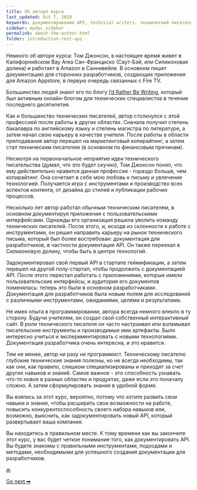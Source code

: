 ```yaml
---
title: Об авторе курса
last_updated: Oct 7, 2019
keywords: документирование API, technical writers, технический писатель, описание курса
sidebar: mydoc_sidebar
permalink: about-the-author.html
folder: introduction-rest-api
---
```


Немного об авторе курса: Том Джонсон,  в настоящее время живет в Калифорнийском Bay Area Сан-Франциско (Саут-Бэй, или Силиконовая долина) и работает в Amazon в Саннивейле. В основном пишет документацию для сторонних разработчиков, создающих приложения для Amazon Appstore, в первую очередь связанных с Fire TV.

Большинство людей знают его по блогу  [I’d Rather Be Writing](https://idratherbewriting.com/), который был активным онлайн-блогом для технических специалистов в течение последнего десятилетия.

Как и большинство технических писателей, автор столкнулся с этой профессией после работы в других областях. Сначала получил степень бакалавра по английскому языку и степень магистра по литературе, а затем начал свою карьеру в качестве учителя. После работы в области преподавания автор перешел на маркетинговый копирайтинг, а затем стал техническим писателем (в основном по финансовым причинам).

Несмотря на первоначальное неприятие идеи технического писательства (думал, что это будет скучно), Том Джонсон понял, что ему действительно нравится данная профессия - гораздо больше, чем копирайтинг. Она сочетает в себе мою любовь к письму и увлечение технологией. Получается игра с инструментами и производство всех аспектов контента, от дизайна до стилей и публикации рабочих процессов.

Несколько лет автор работал обычным техническим писателем, в основном документируя приложения с пользовательскими интерфейсами. Однажды его организация решила уволить команду технических писателей. После этого, и, исходя из склонности к работе с инструментами, он решил направить карьеру на рынок технического письма, который был более востребован: документация для разработчиков, в частности документация API. Он также переехал в Силиконовую долину, чтобы быть в центре технологий.

Задокументировал свой первый API в стартапе геймификации, а затем перешел на другой полу-стартап, чтобы продолжить с документацией API. После этого перестал работать с приложениями, которые имели пользовательские интерфейсы, и аудитория его документов поменялась: теперь это были в основном разработчиками. Документация для разработчиков была новым полем для исследований с различными инструментами, ожиданиями, целями и результатами.

Не имея опыта в программировании, автора всегда немного влекло в ту сторону. Будучи учителем, он создал свой собственный интерактивный сайт. В роли технического писателя он часто настраивал или взламывал писательские инструменты и производимые ими артефакты. Было интересно учиться и экспериментировать с новыми технологиями. Документация разработчика очень интересна, и это нравится.

Тем не менее, автор ни разу не программист. Техническому писателю глубокие технические знания полезны, но не всегда необходимы, так как они, как правило, слишком специализированы и приходят за счет других навыков и знаний. Самое важное - это способность узнавать что-то новое в разных областях и продуктах, даже если это поначалу сложно. А затем сформулировать знания в удобной форме.

Вы взялись за этот курс, вероятно, потому что хотите развить свои навыки и знания, чтобы расширить свои возможности на работе, повысить конкурентоспособность своего набора навыков или, возможно, выяснить, как задокументировать новый API, который развертывает ваша компания.

Вы находитесь в правильном месте. К тому времени как вы закончите этот курс, у вас будет четкое понимание того, как документировать API. Вы будете знакомы с правильными инструментами, подходами и методами, необходимыми для успешного создания документации для разработчиков.

[🔙](what-for-this-course.html)

[Go next ➡](api-doc-market.html)
